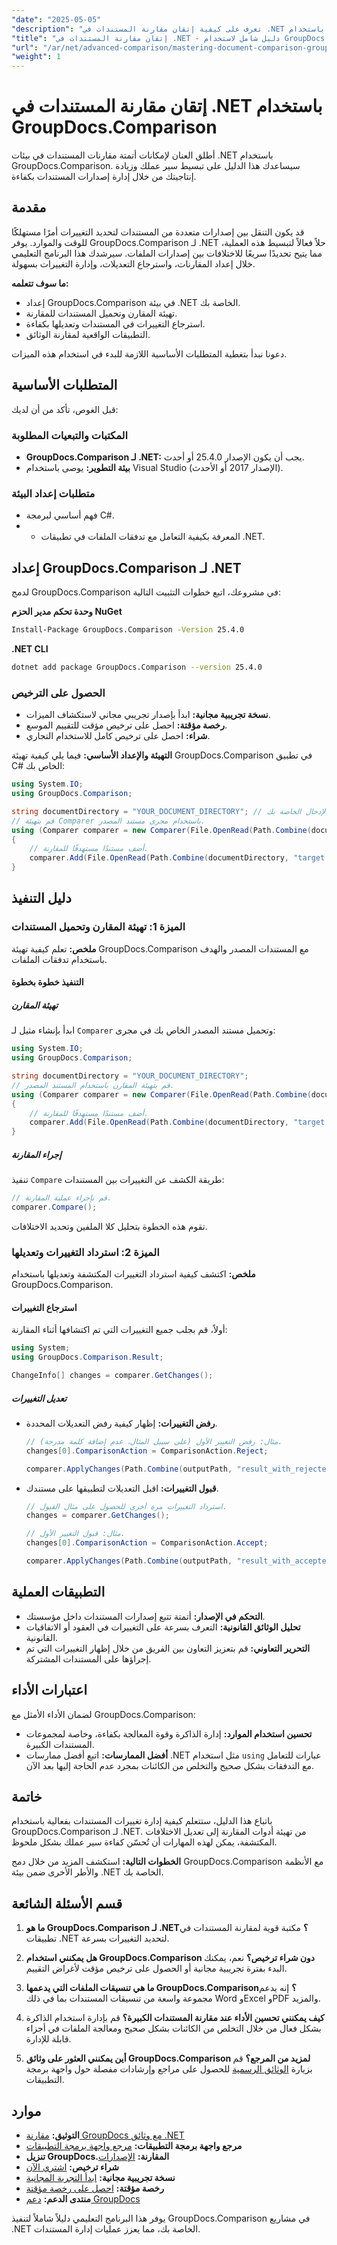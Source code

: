 ```yaml
---
"date": "2025-05-05"
"description": "تعرف على كيفية إتقان مقارنة المستندات في .NET باستخدام GroupDocs.Comparison لأتمتة سير العمل بشكل سلس وتحسين الإنتاجية."
"title": "إتقان مقارنة المستندات في .NET - دليل شامل لاستخدام GroupDocs.Comparison"
"url": "/ar/net/advanced-comparison/mastering-document-comparison-groupdocs-dotnet/"
"weight": 1
---
```


# إتقان مقارنة المستندات في .NET باستخدام GroupDocs.Comparison

أطلق العنان لإمكانات أتمتة مقارنات المستندات في بيئات .NET باستخدام GroupDocs.Comparison. سيساعدك هذا الدليل على تبسيط سير عملك وزيادة إنتاجيتك من خلال إدارة إصدارات المستندات بكفاءة.

## مقدمة

قد يكون التنقل بين إصدارات متعددة من المستندات لتحديد التغييرات أمرًا مستهلكًا للوقت والموارد. يوفر GroupDocs.Comparison لـ .NET حلاً فعالاً لتبسيط هذه العملية، مما يتيح تحديدًا سريعًا للاختلافات بين إصدارات الملفات. سيرشدك هذا البرنامج التعليمي خلال إعداد المقارنات، واسترجاع التعديلات، وإدارة التغييرات بسهولة.

**ما سوف تتعلمه:**
- إعداد GroupDocs.Comparison في بيئة .NET الخاصة بك.
- تهيئة المقارن وتحميل المستندات للمقارنة.
- استرجاع التغييرات في المستندات وتعديلها بكفاءة.
- التطبيقات الواقعية لمقارنة الوثائق.

دعونا نبدأ بتغطية المتطلبات الأساسية اللازمة للبدء في استخدام هذه الميزات.

## المتطلبات الأساسية

قبل الغوص، تأكد من أن لديك:

### المكتبات والتبعيات المطلوبة
- **GroupDocs.Comparison لـ .NET:** يجب أن يكون الإصدار 25.4.0 أو أحدث.
- **بيئة التطوير:** يوصى باستخدام Visual Studio (الإصدار 2017 أو الأحدث).

### متطلبات إعداد البيئة
- فهم أساسي لبرمجة C#.
- - المعرفة بكيفية التعامل مع تدفقات الملفات في تطبيقات .NET.

## إعداد GroupDocs.Comparison لـ .NET

لدمج GroupDocs.Comparison في مشروعك، اتبع خطوات التثبيت التالية:

**وحدة تحكم مدير الحزم NuGet**
```bash
Install-Package GroupDocs.Comparison -Version 25.4.0
```

**.NET CLI**
```bash
dotnet add package GroupDocs.Comparison --version 25.4.0
```

### الحصول على الترخيص
- **نسخة تجريبية مجانية:** ابدأ بإصدار تجريبي مجاني لاستكشاف الميزات.
- **رخصة مؤقتة:** احصل على ترخيص مؤقت للتقييم الموسع.
- **شراء:** احصل على ترخيص كامل للاستخدام التجاري.

**التهيئة والإعداد الأساسي:**
فيما يلي كيفية تهيئة GroupDocs.Comparison في تطبيق C# الخاص بك:
```csharp
using System.IO;
using GroupDocs.Comparison;

string documentDirectory = "YOUR_DOCUMENT_DIRECTORY"; // قم بتحديد دليل مستندات الإدخال الخاصة بك.
// قم بتهيئة Comparer باستخدام مجرى مستند المصدر.
using (Comparer comparer = new Comparer(File.OpenRead(Path.Combine(documentDirectory, "source.docx"))))
{
    // أضف مستندًا مستهدفًا للمقارنة.
    comparer.Add(File.OpenRead(Path.Combine(documentDirectory, "target.docx")));
}
```

## دليل التنفيذ

### الميزة 1: تهيئة المقارن وتحميل المستندات

**ملخص:** تعلم كيفية تهيئة GroupDocs.Comparison مع المستندات المصدر والهدف باستخدام تدفقات الملفات.

#### التنفيذ خطوة بخطوة

##### تهيئة المقارن
ابدأ بإنشاء مثيل لـ `Comparer` وتحميل مستند المصدر الخاص بك في مجرى:
```csharp
using System.IO;
using GroupDocs.Comparison;

string documentDirectory = "YOUR_DOCUMENT_DIRECTORY";
// قم بتهيئة المقارن باستخدام المستند المصدر.
using (Comparer comparer = new Comparer(File.OpenRead(Path.Combine(documentDirectory, "source.docx"))))
{
    // أضف مستندًا مستهدفًا للمقارنة.
    comparer.Add(File.OpenRead(Path.Combine(documentDirectory, "target.docx")));
}
```

##### إجراء المقارنة
تنفيذ `Compare` طريقة الكشف عن التغييرات بين المستندات:
```csharp
// قم بإجراء عملية المقارنة.
comparer.Compare();
```
تقوم هذه الخطوة بتحليل كلا الملفين وتحديد الاختلافات.

### الميزة 2: استرداد التغييرات وتعديلها

**ملخص:** اكتشف كيفية استرداد التغييرات المكتشفة وتعديلها باستخدام GroupDocs.Comparison.

#### استرجاع التغييرات
أولاً، قم بجلب جميع التغييرات التي تم اكتشافها أثناء المقارنة:
```csharp
using System;
using GroupDocs.Comparison.Result;

ChangeInfo[] changes = comparer.GetChanges();
```

##### تعديل التغييرات
- **رفض التغييرات:** إظهار كيفية رفض التعديلات المحددة.
  ```csharp
  // مثال: رفض التغيير الأول (على سبيل المثال، عدم إضافة كلمة مدرجة).
  changes[0].ComparisonAction = ComparisonAction.Reject;

  comparer.ApplyChanges(Path.Combine(outputPath, "result_with_rejected_change.docx"), new ApplyChangeOptions { Changes = changes, SaveOriginalState = true });
  ```

- **قبول التغييرات:** اقبل التعديلات لتطبيقها على مستندك.
  ```csharp
  // استرداد التغييرات مرة أخرى للحصول على مثال القبول.
  changes = comparer.GetChanges();
  
  // مثال: قبول التغيير الأول.
  changes[0].ComparisonAction = ComparisonAction.Accept;

  comparer.ApplyChanges(Path.Combine(outputPath, "result_with_accepted_change.docx"), new ApplyChangeOptions { Changes = changes });
  ```

## التطبيقات العملية

- **التحكم في الإصدار:** أتمتة تتبع إصدارات المستندات داخل مؤسستك.
- **تحليل الوثائق القانونية:** التعرف بسرعة على التغييرات في العقود أو الاتفاقيات القانونية.
- **التحرير التعاوني:** قم بتعزيز التعاون بين الفريق من خلال إظهار التغييرات التي تم إجراؤها على المستندات المشتركة.

## اعتبارات الأداء

لضمان الأداء الأمثل مع GroupDocs.Comparison:
- **تحسين استخدام الموارد:** إدارة الذاكرة وقوة المعالجة بكفاءة، وخاصة لمجموعات المستندات الكبيرة.
- **أفضل الممارسات:** اتبع أفضل ممارسات .NET مثل استخدام `using` عبارات للتعامل مع التدفقات بشكل صحيح والتخلص من الكائنات بمجرد عدم الحاجة إليها بعد الآن.

## خاتمة

باتباع هذا الدليل، ستتعلم كيفية إدارة تغييرات المستندات بفعالية باستخدام GroupDocs.Comparison لـ .NET. من تهيئة أدوات المقارنة إلى تعديل الاختلافات المكتشفة، يمكن لهذه المهارات أن تُحسّن كفاءة سير عملك بشكل ملحوظ.

**الخطوات التالية:**
استكشف المزيد من خلال دمج GroupDocs.Comparison مع الأنظمة والأطر الأخرى ضمن بيئة .NET الخاصة بك.

## قسم الأسئلة الشائعة

1. **ما هو GroupDocs.Comparison لـ .NET؟** 
   مكتبة قوية لمقارنة المستندات في تطبيقات .NET لتحديد التغييرات بسرعة.

2. **هل يمكنني استخدام GroupDocs.Comparison دون شراء ترخيص؟**
   نعم، يمكنك البدء بفترة تجريبية مجانية أو الحصول على ترخيص مؤقت لأغراض التقييم.

3. **ما هي تنسيقات الملفات التي يدعمها GroupDocs.Comparison؟**
   إنه يدعم مجموعة واسعة من تنسيقات المستندات بما في ذلك Word وExcel وPDF والمزيد.

4. **كيف يمكنني تحسين الأداء عند مقارنة المستندات الكبيرة؟**
   قم بإدارة استخدام الذاكرة بشكل فعال من خلال التخلص من الكائنات بشكل صحيح ومعالجة الملفات في أجزاء قابلة للإدارة.

5. **أين يمكنني العثور على وثائق GroupDocs.Comparison لمزيد من المرجع؟**
   قم بزيارة [الوثائق الرسمية](https://docs.groupdocs.com/comparison/net/) للحصول على مراجع وإرشادات مفصلة حول واجهة برمجة التطبيقات.

## موارد

- **التوثيق:** [مقارنة GroupDocs مع وثائق .NET](https://docs.groupdocs.com/comparison/net/)
- **مرجع واجهة برمجة التطبيقات:** [مرجع واجهة برمجة التطبيقات](https://reference.groupdocs.com/comparison/net/)
- **تنزيل GroupDocs.المقارنة:** [الإصدارات](https://releases.groupdocs.com/comparison/net/)
- **شراء ترخيص:** [اشتري الآن](https://purchase.groupdocs.com/buy)
- **نسخة تجريبية مجانية:** [ابدأ التجربة المجانية](https://releases.groupdocs.com/comparison/net/)
- **رخصة مؤقتة:** [احصل على رخصة مؤقتة](https://purchase.groupdocs.com/temporary-license/)
- **منتدى الدعم:** [دعم GroupDocs](https://forum.groupdocs.com/c/comparison/) 

يوفر هذا البرنامج التعليمي دليلاً شاملاً لتنفيذ GroupDocs.Comparison في مشاريع .NET الخاصة بك، مما يعزز عمليات إدارة المستندات.